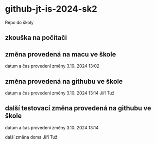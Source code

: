 # github-jt-is-2024-sk2
Repo do školy 

## zkouška na počítači 

## změna provedená na macu ve škole 
datum a čas provedení změny 3.10. 2024 13:02 

## změna provedená na githubu ve škole 
datum a čas provedení změny 3.10. 2024 13:14
Jiří Tuž


## další testovací změna provedená na githubu ve škole 
datum a čas provedení změny 3.10. 2024 13:14

další změna doma
Jiří Tuž
